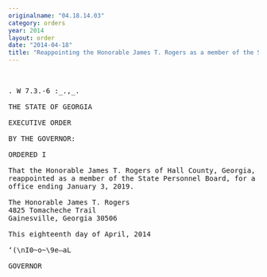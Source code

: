 ```yaml
---
originalname: "04.18.14.03"
category: orders
year: 2014
layout: order
date: "2014-04-18"
title: "Reappointing the Honorable James T. Rogers as a member of the State Personnel Board"
---
```

<pre>
 

. W 7.3.-6 :_.,_.

THE STATE OF GEORGIA

EXECUTIVE ORDER

BY THE GOVERNOR:

ORDERED I

That the Honorable James T. Rogers of Hall County, Georgia, is
reappointed as a member of the State Personnel Board, for a term of
office ending January 3, 2019.

The Honorable James T. Rogers
4825 Tomacheche Trail
Gainesville, Georgia 30506

This eighteenth day of April, 2014

‘(\nI0~o~\9e—aL

GOVERNOR

</pre>
